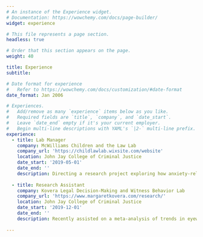 ```yaml
---
# An instance of the Experience widget.
# Documentation: https://wowchemy.com/docs/page-builder/
widget: experience

# This file represents a page section.
headless: true

# Order that this section appears on the page.
weight: 40

title: Experience
subtitle:

# Date format for experience
#   Refer to https://wowchemy.com/docs/customization/#date-format
date_format: Jan 2006

# Experiences.
#   Add/remove as many `experience` items below as you like.
#   Required fields are `title`, `company`, and `date_start`.
#   Leave `date_end` empty if it's your current employer.
#   Begin multi-line descriptions with YAML's `|2-` multi-line prefix.
experience:
  - title: Lab Manager
    company: McWilliams Children and the Law Lab
    company_url: 'https://childlawlab.wixsite.com/website'
    location: John Jay College of Criminal Justice
    date_start: '2019-05-01'
    date_end: ''
    description: Directing a research project exploring how anxiety-related attentional biases can distort children's memory for threatening interactions with adults. 
        
  - title: Research Assistant
    company: Kovera Legal Decision-Making and Witness Behavior Lab
    company_url: 'https://www.margaretkovera.com/research/'
    location: John Jay College of Criminal Justice
    date_start: '2019-12-01'
    date_end: ''
    description: Recently assisted on a meta-analysis of trends in eyewitness identification research spanning the past forty years.
    
---
```

